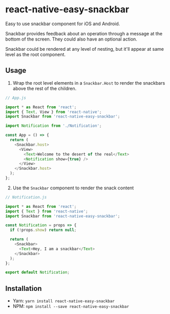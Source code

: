 # react-native-easy-snackbar

Easy to use snackbar component for iOS and Android.

Snackbar provides feedback about an operation through a message at the bottom of the screen. They could also have an optional action.

Snackbar could be rendered at any level of nesting, but it'll appear at same level as the root component.

## Usage

1. Wrap the root level elements in a `Snackbar.Host` to render the snackbars above the rest of the children.

```js
// App.js

import * as React from 'react';
import { Text, View } from 'react-native';
import Snackbar from 'react-native-easy-snackbar';

import Notification from './Notification';

const App = () => {
  return (
    <Snackbar.host>
      <View>
        <Text>Welcome to the desert of the real</Text>
        <Notification show={true} />
      </View>
    </Snackbar.host>
  );
};
```

2. Use the `Snackbar` component to render the snack content

```js
// Notification.js

import * as React from 'react';
import { Text } from 'react-native';
import Snackbar from 'react-native-easy-snackbar';

const Notification = props => {
  if (!props.show) return null;

  return (
    <Snackbar>
      <Text>Hey, I am a snackbar</Text>
    </Snackbar>
  );
};

export default Notification;
```

## Installation

- Yarn: `yarn install react-native-easy-snackbar`
- NPM: `npm install --save react-native-easy-snackbar`
